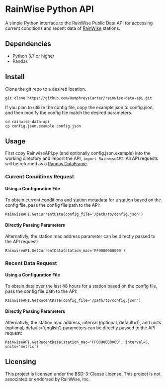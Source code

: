 # RainWise Python API
A simple Python interface to the RainWise Public Data API for accessing current conditions and recent data of [RainWise](https://www.rainwise.com/) stations.


## Dependencies
* Python 3.7 or higher
* Pandas

## Install
Clone the git repo to a desired location. 

    git clone https://github.com/HumphreysCarter/rainwise-data-api.git
    
If you plan to utilize the config file, copy the example json to config.json, and then modify the config file match the desired parameters.

    cd rainwise-data-api
    cp config.json.example config.json

## Usage
First copy RainwiseAPI.py (and optionally config.json.example) into the working directory and import the API, `import RainwiseAPI`. All API requests will be returned as a [Pandas DataFrame](https://pandas.pydata.org/pandas-docs/stable/reference/api/pandas.DataFrame.html).

### Current Conditions Request
#### Using a Configuration File

To obtain current conditions and station metadata for a station based on the config file, pass the config file path to the API:

    RainwiseAPI.GetCurrentData(config_file='/path/to/config.json')

#### Directly Passing Parameters
Alternativly, the station mac address parameter can be directly passed to the API request:

    RainwiseAPI.GetCurrentData(station_mac='FF0000000000')
    
### Recent Data Request
#### Using a Configuration File

To obtain data over the last 48 hours for a station based on the config file, pass the config file path to the API:

    RainwiseAPI.GetRecentData(config_file='/path/to/config.json')

#### Directly Passing Parameters
Alternativly, the station mac address, interval (optional, default=1), and units (optional, default='english') parameters can be directly passed to the API request:

    RainwiseAPI.GetRecentData(station_mac='FF0000000000', interval=5, units='metric')
    
## Licensing
This project is licensed under the BSD-3-Clause License. This project is not associated or endorsed by RainWise, Inc.
